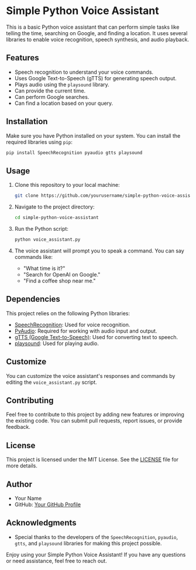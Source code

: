 # Simple Python Voice Assistant

This is a basic Python voice assistant that can perform simple tasks like telling the time, searching on Google, and finding a location. It uses several libraries to enable voice recognition, speech synthesis, and audio playback.

## Features
- Speech recognition to understand your voice commands.
- Uses Google Text-to-Speech (gTTS) for generating speech output.
- Plays audio using the `playsound` library.
- Can provide the current time.
- Can perform Google searches.
- Can find a location based on your query.

## Installation

Make sure you have Python installed on your system. You can install the required libraries using `pip`:

```bash
pip install SpeechRecognition pyaudio gtts playsound
```

## Usage

1. Clone this repository to your local machine:

   ```bash
   git clone https://github.com/yourusername/simple-python-voice-assistant.git
   ```

2. Navigate to the project directory:

   ```bash
   cd simple-python-voice-assistant
   ```

3. Run the Python script:

   ```bash
   python voice_assistant.py
   ```

4. The voice assistant will prompt you to speak a command. You can say commands like:
   - "What time is it?"
   - "Search for OpenAI on Google."
   - "Find a coffee shop near me."

## Dependencies

This project relies on the following Python libraries:
- [SpeechRecognition](https://pypi.org/project/SpeechRecognition/): Used for voice recognition.
- [PyAudio](https://pypi.org/project/PyAudio/): Required for working with audio input and output.
- [gTTS (Google Text-to-Speech)](https://pypi.org/project/gTTS/): Used for converting text to speech.
- [playsound](https://pypi.org/project/playsound/): Used for playing audio.

## Customize

You can customize the voice assistant's responses and commands by editing the `voice_assistant.py` script.

## Contributing

Feel free to contribute to this project by adding new features or improving the existing code. You can submit pull requests, report issues, or provide feedback.

## License

This project is licensed under the MIT License. See the [LICENSE](LICENSE) file for more details.

## Author

- Your Name
- GitHub: [Your GitHub Profile](https://github.com/saikrishna488)

## Acknowledgments

- Special thanks to the developers of the `SpeechRecognition`, `pyaudio`, `gtts`, and `playsound` libraries for making this project possible.

Enjoy using your Simple Python Voice Assistant! If you have any questions or need assistance, feel free to reach out.
